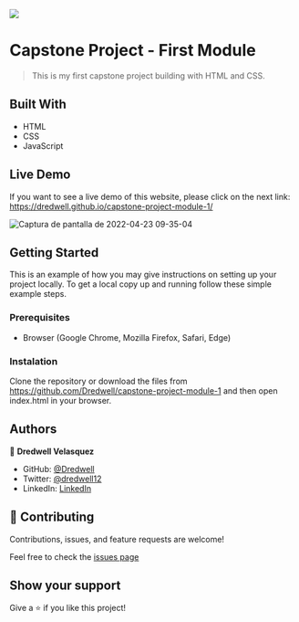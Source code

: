 ![](https://img.shields.io/badge/Microverse-blueviolet)

# Capstone Project - First Module

> This is my first capstone project building with HTML and CSS.

## Built With

- HTML
- CSS
- JavaScript

## Live Demo

If you want to see a live demo of this website, please click on the next link:
https://dredwell.github.io/capstone-project-module-1/

![Captura de pantalla de 2022-04-23 09-35-04](https://user-images.githubusercontent.com/85886248/164912871-1f42ab5c-9088-426c-beec-c355c7ba3ee3.png)

## Getting Started

This is an example of how you may give instructions on setting up your project locally. To get a local copy up and running follow these simple example steps.

### Prerequisites

- Browser (Google Chrome, Mozilla Firefox, Safari, Edge)

### Instalation

Clone the repository or download the files from https://github.com/Dredwell/capstone-project-module-1 and then open index.html in your browser.

## Authors

👤 **Dredwell Velasquez**

- GitHub: [@Dredwell](https://github.com/Dredwell)
- Twitter: [@dredwell12](https://twitter.com/dredwell12)
- LinkedIn: [LinkedIn](https://www.linkedin.com/in/dredwell-velasquez-462a60160/)

## 🤝 Contributing

Contributions, issues, and feature requests are welcome!

Feel free to check the [issues page](https://github.com/Dredwell/My-Portfolio/issues)

## Show your support

Give a ⭐️ if you like this project!
